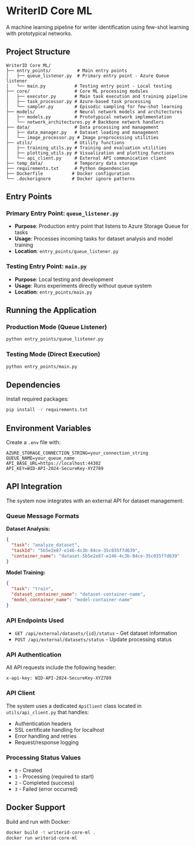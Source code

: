 # WriterID Core ML

A machine learning pipeline for writer identification using few-shot learning with prototypical networks.

## Project Structure

```
WriterID Core ML/
├── entry_points/          # Main entry points
│   ├── queue_listener.py  # Primary entry point - Azure Queue listener
│   └── main.py           # Testing entry point - Local testing
├── core/                 # Core ML processing modules
│   ├── executor.py       # Main task execution and training pipeline
│   ├── task_processor.py # Azure-based task processing
│   └── sampler.py        # Episodic sampling for few-shot learning
├── models/               # Neural network models and architectures
│   ├── models.py         # Prototypical network implementation
│   └── network_architectures.py # Backbone network handlers
├── data/                 # Data processing and management
│   ├── data_manager.py   # Dataset loading and management
│   └── image_processor.py # Image preprocessing utilities
├── utils/                # Utility functions
│   ├── training_utils.py # Training and evaluation utilities
│   ├── plotting_utils.py # Visualization and plotting functions
│   └── api_client.py     # External API communication client
├── temp_data/            # Temporary data storage
├── requirements.txt      # Python dependencies
├── Dockerfile           # Docker configuration
└── .dockerignore        # Docker ignore patterns
```

## Entry Points

### Primary Entry Point: `queue_listener.py`
- **Purpose**: Production entry point that listens to Azure Storage Queue for tasks
- **Usage**: Processes incoming tasks for dataset analysis and model training
- **Location**: `entry_points/queue_listener.py`

### Testing Entry Point: `main.py`
- **Purpose**: Local testing and development
- **Usage**: Runs experiments directly without queue system
- **Location**: `entry_points/main.py`

## Running the Application

### Production Mode (Queue Listener)
```bash
python entry_points/queue_listener.py
```

### Testing Mode (Direct Execution)
```bash
python entry_points/main.py
```



## Dependencies

Install required packages:
```bash
pip install -r requirements.txt
```

## Environment Variables

Create a `.env` file with:
```
AZURE_STORAGE_CONNECTION_STRING=your_connection_string
QUEUE_NAME=your_queue_name
API_BASE_URL=https://localhost:44302
API_KEY=WID-API-2024-SecureKey-XYZ789
```

## API Integration

The system now integrates with an external API for dataset management:

### Queue Message Formats

**Dataset Analysis:**
```json
{
  "task": "analyze_dataset",
  "taskId": "5b5e2e87-e146-4c3b-84ce-35c035f7d639",
  "container_name": "dataset-5b5e2e87-e146-4c3b-84ce-35c035f7d639"
}
```

**Model Training:**
```json
{
  "task": "train",
  "dataset_container_name": "dataset-container-name",
  "model_container_name": "model-container-name"
}
```

### API Endpoints Used
- `GET /api/external/datasets/{id}/status` - Get dataset information
- `POST /api/external/datasets/status` - Update processing status

### API Authentication
All API requests include the following header:
```
x-api-key: WID-API-2024-SecureKey-XYZ789
```

### API Client
The system uses a dedicated `ApiClient` class located in `utils/api_client.py` that handles:
- Authentication headers
- SSL certificate handling for localhost
- Error handling and retries
- Request/response logging

### Processing Status Values
- `0` - Created
- `1` - Processing (required to start)
- `2` - Completed (success)
- `3` - Failed (error occurred)



## Docker Support

Build and run with Docker:
```bash
docker build -t writerid-core-ml .
docker run writerid-core-ml
``` 